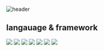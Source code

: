 ![header](https://capsule-render.vercel.app/api?type=waving&color=auto&height=300&section=header&text=welcome&fontSize=90&desc=Hayoung's%20GitHub%20&descAlign=75&descAlignY=70)


## langauage & framework


<img src="https://img.shields.io/badge/c#-#99CC00?style=for-the-badge&logo=c#&logoColor=white">
<img src="https://img.shields.io/badge/python-#3776AB?style=for-the-badge&logo=python&logoColor=white">

<img src="https://img.shields.io/badge/linux-#FCC624?style=for-the-badge&logo=linux&logoColor=white">
<img src="https://img.shields.io/badge/mysql-#4479A1?style=for-the-badge&logo=mysql&logoColor=white">

<img src="https://img.shields.io/badge/pytorch-#EE4C2C?style=for-the-badge&logo=pytorch&logoColor=black">
<img src="https://img.shields.io/badge/opencv-#5C3EE8?style=for-the-badge&logo=opencv&logoColor=white">
<img src="https://img.shields.io/badge/RabbitMQ-#FF6600?style=for-the-badge&logo=RabbitMQ-EasynetQ&logoColor=black">
